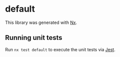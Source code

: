 # default

This library was generated with [Nx](https://nx.dev).

## Running unit tests

Run `nx test default` to execute the unit tests via [Jest](https://jestjs.io).
